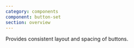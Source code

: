 ```yaml
---
category: components
component: button-set
section: overview
---
```


Provides consistent layout and spacing of buttons.